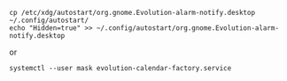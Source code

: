 ```
cp /etc/xdg/autostart/org.gnome.Evolution-alarm-notify.desktop ~/.config/autostart/
echo "Hidden=true" >> ~/.config/autostart/org.gnome.Evolution-alarm-notify.desktop
``` 
or

`systemctl --user mask evolution-calendar-factory.service`